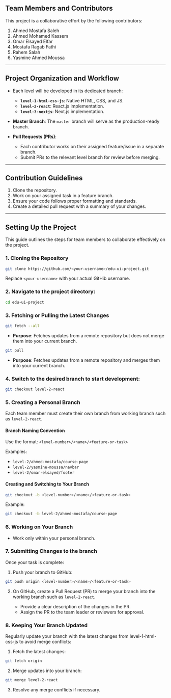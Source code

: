 ## Team Members and Contributors

This project is a collaborative effort by the following contributors:

1. Ahmed Mostafa Saleh
2. Ahmed Mohamed Kassem
3. Omar Elsayed Elfar
4. Mostafa Ragab Fathi
5. Rahem Salah
6. Yasmine Ahmed Moussa

---

## Project Organization and Workflow

- Each level will be developed in its dedicated branch:

  - **`level-1-html-css-js`**: Native HTML, CSS, and JS.
  - **`level-2-react`**: React.js implementation.
  - **`level-3-nextjs`**: Next.js implementation.

- **Master Branch**: The `master` branch will serve as the production-ready branch.
- **Pull Requests (PRs)**:
  - Each contributor works on their assigned feature/issue in a separate branch.
  - Submit PRs to the relevant level branch for review before merging.

---

## Contribution Guidelines

1. Clone the repository.
2. Work on your assigned task in a feature branch.
3. Ensure your code follows proper formatting and standards.
4. Create a detailed pull request with a summary of your changes.

---

## Setting Up the Project

This guide outlines the steps for team members to collaborate effectively on the project.

### **1. Cloning the Repository**

```bash
git clone https://github.com/<your-username>/edu-ui-project.git
```

Replace `<your-username>` with your actual GitHib username.

### **2. Navigate to the project directory:**

```bash
cd edu-ui-project
```

### **3. Fetching or Pulling the Latest Changes**

```bash
git fetch --all
```

- **Purpose**: Fetches updates from a remote repository but does not merge them into your current branch.

```bash
git pull
```

- **Purpose**: Fetches updates from a remote repository and merges them into your current branch.

### **4. Switch to the desired branch to start development:**

```bash
git checkout level-2-react
```

### **5. Creating a Personal Branch**

Each team member must create their own branch from working branch such as `level-2-react`.

#### Branch Naming Convention

Use the format:
`<level-number>/<name>/<feature-or-task>`

Examples:

- `level-2/ahmed-mostafa/course-page`
- `level-2/yasmine-moussa/navbar`
- `level-2/omar-elsayed/footer`

#### Creating and Switching to Your Branch

```bash
git checkout -b <level-number>/<name>/<feature-or-task>
```

Example:

```bash
git checkout -b level-2/ahmed-mostafa/course-page
```

### **6. Working on Your Branch**

- Work only within your personal branch.

### **7. Submitting Changes to the branch**

Once your task is complete:

1. Push your branch to GitHub:

```bash
git push origin <level-number>/<name>/<feature-or-task>
```

2. On GitHub, create a Pull Request (PR) to merge your branch into the working branch such as `level-2-react`.

   - Provide a clear description of the changes in the PR.
   - Assign the PR to the team leader or reviewers for approval.

### **8. Keeping Your Branch Updated**

Regularly update your branch with the latest changes from level-1-html-css-js to avoid merge conflicts:

1. Fetch the latest changes:

```bash
git fetch origin
```

2. Merge updates into your branch:

```bash
git merge level-2-react
```

3. Resolve any merge conflicts if necessary.
